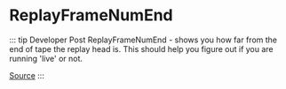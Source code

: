 # ReplayFrameNumEnd <Badge text="int" />

::: tip Developer Post
ReplayFrameNumEnd - shows you how far from the end of tape the replay head is. This should help you figure out if you are running 'live' or not. 
 
[Source](https://members.iracing.com/jforum/posts/list/1938050.page#4371283)
:::
